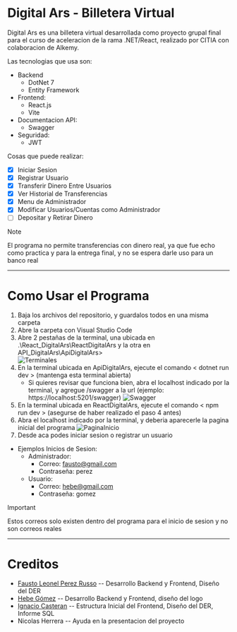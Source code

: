 # Digital Ars - Billetera Virtual

Digital Ars es una billetera virtual desarrollada como proyecto grupal final para el curso de aceleracion de la rama .NET/React, realizado por CITIA con colaboracion de Alkemy.  

Las tecnologias que usa son:
* Backend
  * DotNet 7
  * Entity Framework
* Frontend:
  * React.js
  * Vite  
* Documentacion API:
  * Swagger
* Seguridad:
  * JWT
  
Cosas que puede realizar:  
- [x] Iniciar Sesion
- [x] Registrar Usuario
- [x] Transferir Dinero Entre Usuarios
- [x] Ver Historial de Transferencias
- [x] Menu de Administrador
- [x] Modificar Usuarios/Cuentas como Administrador
- [ ] Depositar y Retirar Dinero
>[!NOTE]
>El programa no permite transferencias con dinero real, ya que fue echo como practica y para la entrega final, y no se espera darle uso para un banco real

---

# Como Usar el Programa
1. Baja los archivos del repositorio, y guardalos todos en una misma carpeta
2. Abre la carpeta con Visual Studio Code
3. Abre 2 pestañas de la terminal, una ubicada en .\React_DigitalArs\ReactDigitalArs y la otra en API_DigitalArs\ApiDigitalArs>  
![Terminales](https://i.imgur.com/3KF1wdZ.png)
4. En la terminal ubicada en ApiDigitalArs, ejecute el comando < dotnet run dev > (mantenga esta terminal abierta)
    - Si quieres revisar que funciona bien, abra el localhost indicado por la terminal, y agregue /swagger a la url (ejemplo: https://localhost:5201/swagger)
   ![Swagger](https://i.imgur.com/8DthiVf.png)
5. En la terminal ubicada en ReactDigitalArs, ejecute el comando < npm run dev > (asegurse de haber realizado el paso 4 antes)
6. Abra el localhost indicado por la terminal, y deberia aparecerle la pagina inicial del programa
![PaginaInicio](https://i.imgur.com/gYIVqog.png)
7. Desde aca podes iniciar sesion o registrar un usuario
  - Ejemplos Inicios de Sesion:
    - Administrador:
      - Correo: fausto@gmail.com
      - Contraseña: perez
    - Usuario:
      - Correo: hebe@gmail.com
      - Contraseña: gomez
>[!IMPORTANT]
>Estos correos solo existen dentro del programa para el inicio de sesion y no son correos reales

---

# Creditos
* [Fausto Leonel Perez Russo](https://www.linkedin.com/in/fausto-leonel-perez-russo-771b64280/) -- Desarrollo Backend y Frontend, Diseño del DER
* [Hebe Gómez](https://www.linkedin.com/in/hebe-gomez/) -- Desarrollo Backend y Frontend, diseño del logo
* [Ignacio Casteran](https://www.linkedin.com/in/ignacio-casteran/) -- Estructura Inicial del Frontend, Diseño del DER, Informe SQL
* Nicolas Herrera -- Ayuda en la presentacion del proyecto
